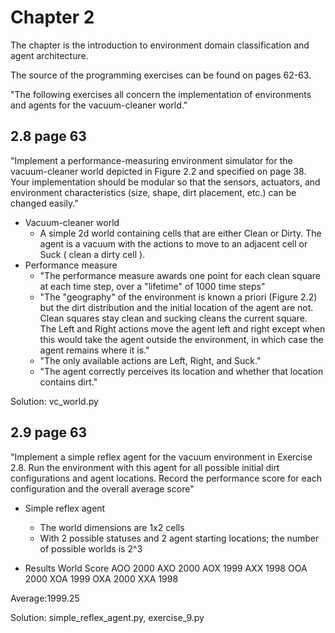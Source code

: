 # Chapter 2

The chapter is the introduction to environment domain classification and agent architecture.

The source of the programming exercises can be found on pages 62-63.

"The following exercises all concern the implementation of environments and agents for the vacuum-cleaner world."

## 2.8 page 63

"Implement a performance-measuring environment simulator for the vacuum-cleaner world depicted in Figure 2.2 and specified on page 38. Your implementation should be modular so that the sensors, actuators, and environment characteristics (size, shape, dirt placement, etc.) can be changed easily."

* Vacuum-cleaner world
	* A simple 2d world containing cells that are either Clean or Dirty. The agent is a vacuum with the actions to move to an adjacent cell or Suck ( clean a dirty cell ).
* Performance measure
	* "The performance measure awards one point for each clean square at each time step, over a "lifetime" of 1000 time steps"
	* "The "geography" of the environment is known a priori (Figure 2.2) but the dirt distribution and the initial location of the agent are not. Clean squares stay clean and sucking cleans the current square. The Left and Right actions move the agent left and right except when this would take the agent outside the environment, in which case the agent remains where it is."
	* "The only available actions are Left, Right, and Suck."
	* "The agent correctly perceives its location and whether that location contains dirt."

Solution: vc_world.py

## 2.9 page 63

"Implement a simple reflex agent for the vacuum environment in Exercise 2.8. Run the environment with this agent for all possible initial dirt configurations and agent locations. Record the performance score for each configuration and the overall average score"

* Simple reflex agent
	* The world dimensions are 1x2 cells
	* With 2 possible statuses and 2 agent starting locations; the number of possible worlds is 2^3 

* Results
World   Score
AOO      2000
AXO      2000
AOX      1999
AXX      1998
OOA      2000
XOA      1999
OXA      2000
XXA      1998

Average:1999.25

Solution: simple_reflex_agent.py, exercise_9.py